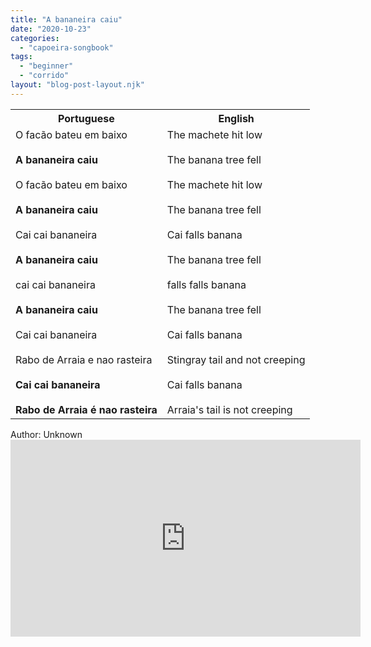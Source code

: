 ```yaml
---
title: "A bananeira caiu"
date: "2020-10-23"
categories: 
  - "capoeira-songbook"
tags: 
  - "beginner"
  - "corrido"
layout: "blog-post-layout.njk"
---
```


<table class="capoeira-table">
    <tr class="header-row">
        <th>Portuguese</th>
        <th>English</th>
    </tr>
    <tr>
        <td>O facão bateu em baixo<br><br><strong>A bananeira caiu</strong><br><br>O facão bateu em baixo<br><br><strong>A bananeira caiu</strong><br><br>Cai cai bananeira<br><br><strong>A bananeira caiu</strong><br><br>cai cai bananeira<br><br><strong>A bananeira caiu</strong><br><br>Cai cai bananeira<br><br>Rabo de Arraia e nao rasteira<br><br><strong>Cai cai bananeira</strong><br><br><strong>Rabo de Arraia é nao rasteira</strong></td>
        <td>The machete hit low<br><br>The banana tree fell<br><br>The machete hit low<br><br>The banana tree fell<br><br>Cai falls banana<br><br>The banana tree fell<br><br>falls falls banana<br><br>The banana tree fell<br><br>Cai falls banana<br><br>Stingray tail and not creeping<br><br>Cai falls banana<br><br>Arraia's tail is not creeping</td>
    </tr>
</table>

<figcaption>
Author: Unknown
</figcaption>

<iframe width="560" height="315" src="https://www.youtube.com/embed/Lb9Cb1Ta5RE" title="YouTube video player" frameborder="0" allow="accelerometer; autoplay; clipboard-write; encrypted-media; gyroscope; picture-in-picture" allowfullscreen></iframe>